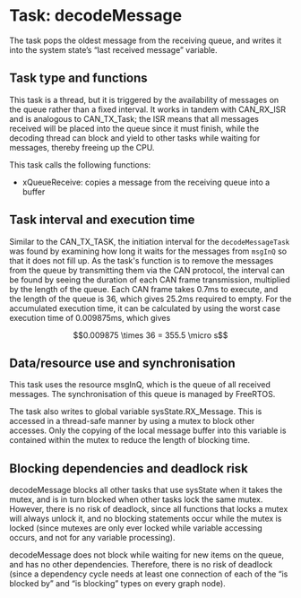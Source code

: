 # Task: decodeMessage

The task pops the oldest message from the receiving queue, and writes it into the system state’s “last received message” variable.

## Task type and functions

This task is a thread, but it is triggered by the availability of messages on the queue rather than a fixed interval. It works in tandem with CAN_RX_ISR and is analogous to CAN_TX_Task; the ISR means that all messages received will be placed into the queue since it must finish, while the decoding thread can block and yield to other tasks while waiting for messages, thereby freeing up the CPU.

This task calls the following functions:

- xQueueReceive: copies a message from the receiving queue into a buffer

## Task interval and execution time
Similar to the CAN_TX_TASK, the initiation interval for the `decodeMessageTask` was found by examining how long it waits for the messages from `msgInQ` so that it does not fill up. As the task's function is to remove the messages from the queue by transmitting them via the CAN protocol, the interval can be found by seeing the duration of each CAN frame transmission, multiplied by the length of the queue. Each CAN frame takes 0.7ms to execute, and the length of the queue is 36, which gives 25.2ms required to empty. For the accumulated execution time, it can be calculated by using the worst case execution time of 0.009875ms, which gives
```math
0.009875 \times 36 = 355.5 \micro s
```

## Data/resource use and synchronisation

This task uses the resource msgInQ, which is the queue of all received messages. The synchronisation of this queue is managed by FreeRTOS.

The task also writes to global variable sysState.RX_Message. This is accessed in a thread-safe manner by using a mutex to block other accesses. Only the copying of the local message buffer into this variable is contained within the mutex to reduce the length of blocking time.

## Blocking dependencies and deadlock risk

decodeMessage blocks all other tasks that use sysState when it takes the mutex, and is in turn blocked when other tasks lock the same mutex. However, there is no risk of deadlock, since all functions that locks a mutex will always unlock it, and no blocking statements occur while the mutex is locked (since mutexes are only ever locked while variable accessing occurs, and not for any variable processing).

decodeMessage does not block while waiting for new items on the queue, and has no other dependencies. Therefore, there is no risk of deadlock (since a dependency cycle needs at least one connection of each of the “is blocked by” and “is blocking” types on every graph node).
